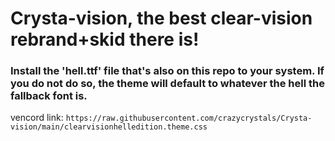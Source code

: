 # Crysta-vision, the best clear-vision rebrand+skid there is!
### Install the 'hell.ttf' file that's also on this repo to your system. If you do not do so, the theme will default to whatever the hell the fallback font is.
vencord link:
`https://raw.githubusercontent.com/crazycrystals/Crysta-vision/main/clearvisionhelledition.theme.css`
